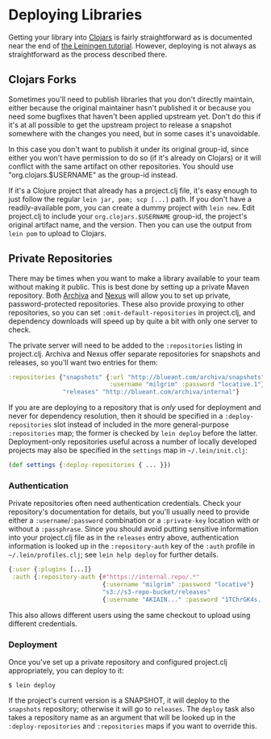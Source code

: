 # Deploying Libraries

Getting your library into [Clojars](http://clojars.org) is fairly
straightforward as is documented near the end of
[the Leiningen tutorial](https://github.com/technomancy/leiningen/blob/stable/doc/TUTORIAL.md).
However, deploying is not always as straightforward as the process
described there.

## Clojars Forks

Sometimes you'll need to publish libraries that you don't directly
maintain, either because the original maintainer hasn't published it
or because you need some bugfixes that haven't been applied upstream
yet. Don't do this if it's at all possible to get the upstream project
to release a snapshot somewhere with the changes you need, but in some
cases it's unavoidable.

In this case you don't want to publish it under its original group-id,
since either you won't have permission to do so (if it's already on
Clojars) or it will conflict with the same artifact on other
repositories. You should use "org.clojars.$USERNAME" as the group-id
instead.

If it's a Clojure project that already has a project.clj file, it's
easy enough to just follow the regular `lein jar, pom; scp [...]`
path. If you don't have a readily-available pom, you can create a
dummy project with `lein new`. Edit project.clj to include your
`org.clojars.$USERNAME` group-id, the project's original artifact name,
and the version. Then you can use the output from `lein pom` to upload
to Clojars.

## Private Repositories

There may be times when you want to make a library available to your
team without making it public. This is best done by setting up a
private Maven repository. Both [Archiva](http://archiva.apache.org/)
and [Nexus](http://nexus.sonatype.org/) will allow you to set up
private, password-protected repositories. These also provide proxying
to other repositories, so you can set `:omit-default-repositories`
in project.clj, and dependency downloads will speed up by quite a bit
with only one server to check.

The private server will need to be added to the `:repositories`
listing in project.clj. Archiva and Nexus offer separate repositories
for snapshots and releases, so you'll want two entries for them:

```clj
:repositories {"snapshots" {:url "http://blueant.com/archiva/snapshots"
                            :username "milgrim" :password "locative.1"}
               "releases" "http://blueant.com/archiva/internal"}
```

If you are are deploying to a repository that is _only_ used for deployment
and never for dependency resolution, then it should be specified in a
`:deploy-repositories` slot instead of included in the more general-purpose
`:repositories` map; the former is checked by `lein deploy` before the latter.
Deployment-only repositories useful across a number of locally developed
projects may also be specified in the `settings` map in `~/.lein/init.clj`:

```clj
(def settings {:deploy-repositories { ... }})
```

### Authentication

Private repositories often need authentication credentials. Check your
repository's documentation for details, but you'll usually need to
provide either a `:username`/`:password` combination or a
`:private-key` location with or without a `:passphrase`. Since you
should avoid putting sensitive information into your project.clj file
as in the `releases` entry above, authentication information is
looked up in the `:repository-auth` key of the `:auth` profile in
`~/.lein/profiles.clj`; see `lein help deploy` for further details.

```clj
{:user {:plugins [...]}
 :auth {:repository-auth {#"https://internal.repo/.*"
                          {:username "milgrim" :password "locative"}
                          "s3://s3-repo-bucket/releases"
                          {:username "AKIAIN..." :password "1TChrGK4s..."}}}}
```

This also allows different users using the same checkout to upload
using different credentials.

### Deployment

Once you've set up a private repository and configured project.clj
appropriately, you can deploy to it:

    $ lein deploy

If the project's current version is a SNAPSHOT, it will deploy to the
`snapshots` repository; otherwise it will go to `releases`. The
`deploy` task also takes a repository name as an argument that will be
looked up in the `:deploy-repositories` and `:repositories` maps if
you want to override this.
